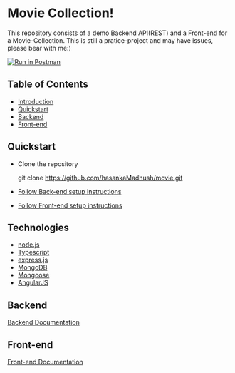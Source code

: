 # Movie Collection!

This repository consists of a demo Backend API(REST) and a Front-end for a Movie-Collection. This is still a pratice-project and may have issues, please bear with me:)

[![Run in Postman](https://run.pstmn.io/button.svg)](https://god.gw.postman.com/run-collection/3611575-47101511-4c56-45b1-80b1-3a583cf5f554?action=collection%2Ffork&source=rip_markdown&collection-url=entityId%3D3611575-47101511-4c56-45b1-80b1-3a583cf5f554%26entityType%3Dcollection%26workspaceId%3D6e407bd0-2b1f-4337-981b-84584bcd9e2d)

## Table of Contents

- [Introduction](https://google.com)
- [Quickstart](https://google.com)
- [Backend](https://google.com)
- [Front-end](https://google.com)

## Quickstart

- Clone the repository

  git clone https://github.com/hasankaMadhush/movie.git

- [Follow Back-end setup instructions](https://google.com)
- [Follow Front-end setup instructions](https://google.com)

## Technologies

- [node.js](https://nodejs.org/en)
- [Typescript](https://www.typescriptlang.org/)
- [express.js](https://expressjs.com/)
- [MongoDB](https://www.mongodb.com/)
- [Mongoose](https://mongoosejs.com/)
- [AngularJS](https://angularjs.org/)

## Backend

[Backend Documentation](https://google.com)

## Front-end

[Front-end Documentation](https://google.com)
